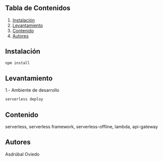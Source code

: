 ## Tabla de Contenidos

1. [Instalación](#instalación)
2. [Levantamiento](#levantamiento)
3. [Contenido](#contenido)
4. [Autores](#autores)

## Instalación

```bash
npm install
```

## Levantamiento

1.- Ambiente de desarrollo

```bash
serverless deploy
```

## Contenido

serverless, serverless framework, serverless-offline, lambda, api-gateway

## Autores

Asdrúbal Oviedo
